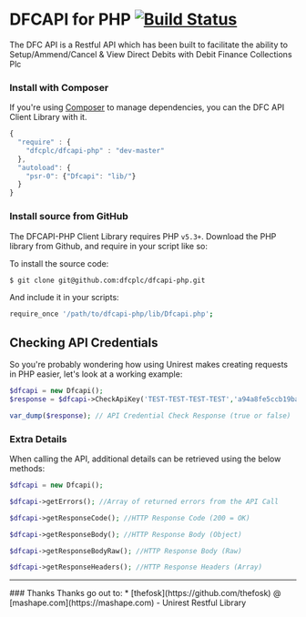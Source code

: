 # DFCAPI for PHP [![Build Status](https://api.travis-ci.org/dfcplc/dfcapi-php.png)](https://travis-ci.org/dfcplc/dfcapi-php)

The DFC API is a Restful API which has been built to facilitate the ability to Setup/Ammend/Cancel & View Direct Debits with Debit Finance Collections Plc

### Install with Composer
If you're using [Composer](https://github.com/composer/composer) to manage
dependencies, you can the DFC API Client Library with it.

```javascript
{
  "require" : {
    "dfcplc/dfcapi-php" : "dev-master"
  },
  "autoload": {
    "psr-0": {"Dfcapi": "lib/"}
  }
}
```

### Install source from GitHub
The DFCAPI-PHP Client Library requires PHP `v5.3+`. Download the PHP library from Github, and require in your script like so:

To install the source code:

```bash
$ git clone git@github.com:dfcplc/dfcapi-php.git 
```

And include it in your scripts:

```bash
require_once '/path/to/dfcapi-php/lib/Dfcapi.php';
```

## Checking API Credentials

So you're probably wondering how using Unirest makes creating requests in PHP easier, let's look at a working example:

```php
$dfcapi = new Dfcapi();
$response = $dfcapi->CheckApiKey('TEST-TEST-TEST-TEST','a94a8fe5ccb19ba61c4c0873d391e987982fbbd3');

var_dump($response); // API Credential Check Response (true or false)
```

### Extra Details
When calling the API, additional details can be retrieved using the below methods:

```php
$dfcapi = new Dfcapi();

$dfcapi->getErrors(); //Array of returned errors from the API Call

$dfcapi->getResponseCode(); //HTTP Response Code (200 = OK)

$dfcapi->getResponseBody(); //HTTP Response Body (Object)

$dfcapi->getResponseBodyRaw(); //HTTP Response Body (Raw)

$dfcapi->getResponseHeaders(); //HTTP Response Headers (Array)
```

<hr>
### Thanks
Thanks go out to:
* [thefosk](https://github.com/thefosk) @ [mashape.com](https://mashape.com) - Unirest Restful Library